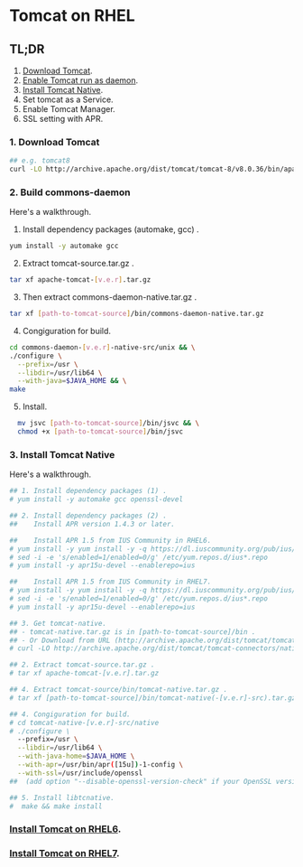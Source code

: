 # Tomcat on RHEL

## TL;DR
1. [Download Tomcat](#1-download-tomcat).
1. [Enable Tomcat run as daemon](#2-build-commons-daemon).
1. [Install Tomcat Native](#3-install-tomcat-native).
1. Set tomcat as a Service.
1. Enable Tomcat Manager.
1. SSL setting with APR.

### 1. Download Tomcat
```bash
## e.g. tomcat8
curl -LO http://archive.apache.org/dist/tomcat/tomcat-8/v8.0.36/bin/apache-tomcat-8.0.36.tar.gz
```

### 2. Build commons-daemon
Here's a walkthrough.
  1. Install dependency packages (automake, gcc) .
```bash
yum install -y automake gcc
```
  2. Extract tomcat-source.tar.gz .
```bash
tar xf apache-tomcat-[v.e.r].tar.gz
```
  3. Then extract commons-daemon-native.tar.gz .
```bash
tar xf [path-to-tomcat-source]/bin/commons-daemon-native.tar.gz
```
  4. Congiguration for build.
```bash
cd commons-daemon-[v.e.r]-native-src/unix && \
./configure \
  --prefix=/usr \
  --libdir=/usr/lib64 \
  --with-java=$JAVA_HOME && \
make
```

  5. Install.
```bash
  mv jsvc [path-to-tomcat-source]/bin/jsvc && \
  chmod +x [path-to-tomcat-source]/bin/jsvc
```

### 3. Install Tomcat Native
Here's a walkthrough.
```bash
## 1. Install dependency packages (1) .
# yum install -y automake gcc openssl-devel

## 2. Install dependency packages (2) .
##    Install APR version 1.4.3 or later.

##    Install APR 1.5 from IUS Community in RHEL6.
# yum install -y yum install -y -q https://dl.iuscommunity.org/pub/ius/stable/Redhat/6/x86_64/ius-release-1.0-14.ius.el6.noarch.rpm
# sed -i -e 's/enabled=1/enabled=0/g' /etc/yum.repos.d/ius*.repo
# yum install -y apr15u-devel --enablerepo=ius

##    Install APR 1.5 from IUS Community in RHEL7.
# yum install -y yum install -y -q https://dl.iuscommunity.org/pub/ius/stable/Redhat/7/x86_64/ius-release-1.0-14.ius.el7.noarch.rpm
# sed -i -e 's/enabled=1/enabled=0/g' /etc/yum.repos.d/ius*.repo
# yum install -y apr15u-devel --enablerepo=ius

## 3. Get tomcat-native.
## - tomcat-native.tar.gz is in [path-to-tomcat-source]/bin .
## - Or Download from URL (http://archive.apache.org/dist/tomcat/tomcat-connectors/native) .
# curl -LO http://archive.apache.org/dist/tomcat/tomcat-connectors/native/[v.e.r]/source/tomcat-native-[v.e.r]-src.tar.gz

## 2. Extract tomcat-source.tar.gz .
# tar xf apache-tomcat-[v.e.r].tar.gz

## 4. Extract tomcat-source/bin/tomcat-native.tar.gz .
# tar xf [path-to-tomcat-source]/bin/tomcat-native(-[v.e.r]-src).tar.gz

## 4. Congiguration for build.
# cd tomcat-native-[v.e.r]-src/native
# ./configure \
  --prefix=/usr \
  --libdir=/usr/lib64 \
  --with-java-home=$JAVA_HOME \
  --with-apr=/usr/bin/apr([15u])-1-config \
  --with-ssl=/usr/include/openssl
##  (add option "--disable-openssl-version-check" if your OpenSSL version is lower than 1.0.2.)

## 5. Install libtcnative.
#  make && make install
```

### [Install Tomcat on RHEL6](tomcat.install.el6.sh).

### [Install Tomcat on RHEL7](tomcat.install.el7.sh).
